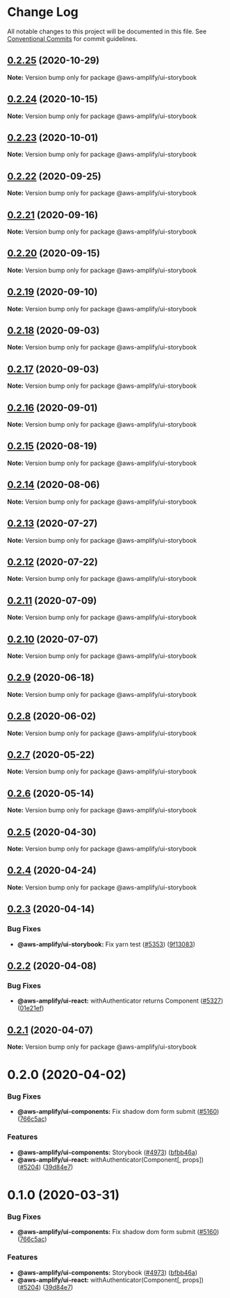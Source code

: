 # Change Log

All notable changes to this project will be documented in this file.
See [Conventional Commits](https://conventionalcommits.org) for commit guidelines.

## [0.2.25](https://github.com/aws-amplify/amplify-js/compare/@aws-amplify/ui-storybook@0.2.24...@aws-amplify/ui-storybook@0.2.25) (2020-10-29)

**Note:** Version bump only for package @aws-amplify/ui-storybook





## [0.2.24](https://github.com/aws-amplify/amplify-js/compare/@aws-amplify/ui-storybook@0.2.23...@aws-amplify/ui-storybook@0.2.24) (2020-10-15)

**Note:** Version bump only for package @aws-amplify/ui-storybook





## [0.2.23](https://github.com/aws-amplify/amplify-js/compare/@aws-amplify/ui-storybook@0.2.22...@aws-amplify/ui-storybook@0.2.23) (2020-10-01)

**Note:** Version bump only for package @aws-amplify/ui-storybook





## [0.2.22](https://github.com/aws-amplify/amplify-js/compare/@aws-amplify/ui-storybook@0.2.21...@aws-amplify/ui-storybook@0.2.22) (2020-09-25)

**Note:** Version bump only for package @aws-amplify/ui-storybook





## [0.2.21](https://github.com/aws-amplify/amplify-js/compare/@aws-amplify/ui-storybook@0.2.20...@aws-amplify/ui-storybook@0.2.21) (2020-09-16)

**Note:** Version bump only for package @aws-amplify/ui-storybook





## [0.2.20](https://github.com/aws-amplify/amplify-js/compare/@aws-amplify/ui-storybook@0.2.19...@aws-amplify/ui-storybook@0.2.20) (2020-09-15)

**Note:** Version bump only for package @aws-amplify/ui-storybook





## [0.2.19](https://github.com/aws-amplify/amplify-js/compare/@aws-amplify/ui-storybook@0.2.18...@aws-amplify/ui-storybook@0.2.19) (2020-09-10)

**Note:** Version bump only for package @aws-amplify/ui-storybook





## [0.2.18](https://github.com/aws-amplify/amplify-js/compare/@aws-amplify/ui-storybook@0.2.17...@aws-amplify/ui-storybook@0.2.18) (2020-09-03)

**Note:** Version bump only for package @aws-amplify/ui-storybook





## [0.2.17](https://github.com/aws-amplify/amplify-js/compare/@aws-amplify/ui-storybook@0.2.16...@aws-amplify/ui-storybook@0.2.17) (2020-09-03)

**Note:** Version bump only for package @aws-amplify/ui-storybook





## [0.2.16](https://github.com/aws-amplify/amplify-js/compare/@aws-amplify/ui-storybook@0.2.15...@aws-amplify/ui-storybook@0.2.16) (2020-09-01)

**Note:** Version bump only for package @aws-amplify/ui-storybook





## [0.2.15](https://github.com/aws-amplify/amplify-js/compare/@aws-amplify/ui-storybook@0.2.14...@aws-amplify/ui-storybook@0.2.15) (2020-08-19)

**Note:** Version bump only for package @aws-amplify/ui-storybook





## [0.2.14](https://github.com/aws-amplify/amplify-js/compare/@aws-amplify/ui-storybook@0.2.13...@aws-amplify/ui-storybook@0.2.14) (2020-08-06)

**Note:** Version bump only for package @aws-amplify/ui-storybook





## [0.2.13](https://github.com/aws-amplify/amplify-js/compare/@aws-amplify/ui-storybook@0.2.12...@aws-amplify/ui-storybook@0.2.13) (2020-07-27)

**Note:** Version bump only for package @aws-amplify/ui-storybook





## [0.2.12](https://github.com/aws-amplify/amplify-js/compare/@aws-amplify/ui-storybook@0.2.11...@aws-amplify/ui-storybook@0.2.12) (2020-07-22)

**Note:** Version bump only for package @aws-amplify/ui-storybook





## [0.2.11](https://github.com/aws-amplify/amplify-js/compare/@aws-amplify/ui-storybook@0.2.10...@aws-amplify/ui-storybook@0.2.11) (2020-07-09)

**Note:** Version bump only for package @aws-amplify/ui-storybook





## [0.2.10](https://github.com/aws-amplify/amplify-js/compare/@aws-amplify/ui-storybook@0.2.9...@aws-amplify/ui-storybook@0.2.10) (2020-07-07)

**Note:** Version bump only for package @aws-amplify/ui-storybook





## [0.2.9](https://github.com/aws-amplify/amplify-js/compare/@aws-amplify/ui-storybook@0.2.8...@aws-amplify/ui-storybook@0.2.9) (2020-06-18)

**Note:** Version bump only for package @aws-amplify/ui-storybook





## [0.2.8](https://github.com/aws-amplify/amplify-js/compare/@aws-amplify/ui-storybook@0.2.7...@aws-amplify/ui-storybook@0.2.8) (2020-06-02)

**Note:** Version bump only for package @aws-amplify/ui-storybook





## [0.2.7](https://github.com/aws-amplify/amplify-js/compare/@aws-amplify/ui-storybook@0.2.6...@aws-amplify/ui-storybook@0.2.7) (2020-05-22)

**Note:** Version bump only for package @aws-amplify/ui-storybook





## [0.2.6](https://github.com/aws-amplify/amplify-js/compare/@aws-amplify/ui-storybook@0.2.5...@aws-amplify/ui-storybook@0.2.6) (2020-05-14)

**Note:** Version bump only for package @aws-amplify/ui-storybook





## [0.2.5](https://github.com/aws-amplify/amplify-js/compare/@aws-amplify/ui-storybook@0.2.4...@aws-amplify/ui-storybook@0.2.5) (2020-04-30)

**Note:** Version bump only for package @aws-amplify/ui-storybook





## [0.2.4](https://github.com/aws-amplify/amplify-js/compare/@aws-amplify/ui-storybook@0.2.3...@aws-amplify/ui-storybook@0.2.4) (2020-04-24)

**Note:** Version bump only for package @aws-amplify/ui-storybook





## [0.2.3](https://github.com/aws-amplify/amplify-js/compare/@aws-amplify/ui-storybook@0.2.2...@aws-amplify/ui-storybook@0.2.3) (2020-04-14)


### Bug Fixes

* **@aws-amplify/ui-storybook:** Fix yarn test ([#5353](https://github.com/aws-amplify/amplify-js/issues/5353)) ([9f13083](https://github.com/aws-amplify/amplify-js/commit/9f13083db80c43f15b77be9a504c6178faf85b46))





## [0.2.2](https://github.com/aws-amplify/amplify-js/compare/@aws-amplify/ui-storybook@0.2.1...@aws-amplify/ui-storybook@0.2.2) (2020-04-08)


### Bug Fixes

* **@aws-amplify/ui-react:** withAuthenticator returns Component ([#5327](https://github.com/aws-amplify/amplify-js/issues/5327)) ([01e21ef](https://github.com/aws-amplify/amplify-js/commit/01e21ef07ab5ba60f1f7a0bab73dbb83228b7987))





## [0.2.1](https://github.com/aws-amplify/amplify-js/compare/@aws-amplify/ui-storybook@0.2.0...@aws-amplify/ui-storybook@0.2.1) (2020-04-07)

**Note:** Version bump only for package @aws-amplify/ui-storybook





# 0.2.0 (2020-04-02)


### Bug Fixes

* **@aws-amplify/ui-components:** Fix shadow dom form submit ([#5160](https://github.com/aws-amplify/amplify-js/issues/5160)) ([766c5ac](https://github.com/aws-amplify/amplify-js/commit/766c5ac5bdcf22f772340f78f5d45790f3142b71))


### Features

* **@aws-amplify/ui-components:** Storybook ([#4973](https://github.com/aws-amplify/amplify-js/issues/4973)) ([bfbb46a](https://github.com/aws-amplify/amplify-js/commit/bfbb46af6be247a9aebd934e0f88227f621d7d8a))
* **@aws-amplify/ui-react:** withAuthenticator(Component[, props]) ([#5204](https://github.com/aws-amplify/amplify-js/issues/5204)) ([39d84e7](https://github.com/aws-amplify/amplify-js/commit/39d84e713dcbb1569877b299f251071fe1ceb3b1))





# 0.1.0 (2020-03-31)

### Bug Fixes

- **@aws-amplify/ui-components:** Fix shadow dom form submit ([#5160](https://github.com/aws-amplify/amplify-js/issues/5160)) ([766c5ac](https://github.com/aws-amplify/amplify-js/commit/766c5ac5bdcf22f772340f78f5d45790f3142b71))

### Features

- **@aws-amplify/ui-components:** Storybook ([#4973](https://github.com/aws-amplify/amplify-js/issues/4973)) ([bfbb46a](https://github.com/aws-amplify/amplify-js/commit/bfbb46af6be247a9aebd934e0f88227f621d7d8a))
- **@aws-amplify/ui-react:** withAuthenticator(Component[, props]) ([#5204](https://github.com/aws-amplify/amplify-js/issues/5204)) ([39d84e7](https://github.com/aws-amplify/amplify-js/commit/39d84e713dcbb1569877b299f251071fe1ceb3b1))
